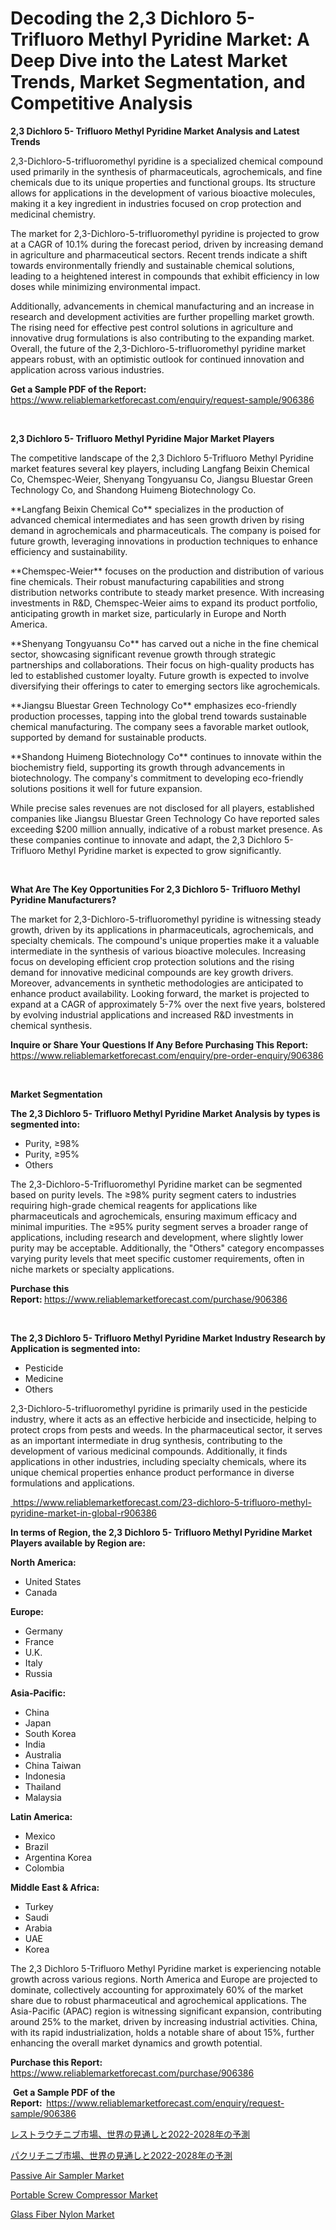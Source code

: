 <p><h1>Decoding the 2,3 Dichloro 5- Trifluoro Methyl Pyridine Market: A Deep Dive into the Latest Market Trends, Market Segmentation, and Competitive Analysis</h1></p><p><strong>2,3 Dichloro 5- Trifluoro Methyl Pyridine Market Analysis and Latest Trends</strong></p>
<p><p>2,3-Dichloro-5-trifluoromethyl pyridine is a specialized chemical compound used primarily in the synthesis of pharmaceuticals, agrochemicals, and fine chemicals due to its unique properties and functional groups. Its structure allows for applications in the development of various bioactive molecules, making it a key ingredient in industries focused on crop protection and medicinal chemistry.</p><p>The market for 2,3-Dichloro-5-trifluoromethyl pyridine is projected to grow at a CAGR of 10.1% during the forecast period, driven by increasing demand in agriculture and pharmaceutical sectors. Recent trends indicate a shift towards environmentally friendly and sustainable chemical solutions, leading to a heightened interest in compounds that exhibit efficiency in low doses while minimizing environmental impact. </p><p>Additionally, advancements in chemical manufacturing and an increase in research and development activities are further propelling market growth. The rising need for effective pest control solutions in agriculture and innovative drug formulations is also contributing to the expanding market. Overall, the future of the 2,3-Dichloro-5-trifluoromethyl pyridine market appears robust, with an optimistic outlook for continued innovation and application across various industries.</p></p>
<p><strong>Get a Sample PDF of the Report:&nbsp;</strong> <a href="https://www.reliablemarketforecast.com/enquiry/request-sample/906386">https://www.reliablemarketforecast.com/enquiry/request-sample/906386</a></p>
<p>&nbsp;</p>
<p><strong>2,3 Dichloro 5- Trifluoro Methyl Pyridine Major Market Players</strong></p>
<p><p>The competitive landscape of the 2,3 Dichloro 5-Trifluoro Methyl Pyridine market features several key players, including Langfang Beixin Chemical Co, Chemspec-Weier, Shenyang Tongyuansu Co, Jiangsu Bluestar Green Technology Co, and Shandong Huimeng Biotechnology Co. </p><p>**Langfang Beixin Chemical Co** specializes in the production of advanced chemical intermediates and has seen growth driven by rising demand in agrochemicals and pharmaceuticals. The company is poised for future growth, leveraging innovations in production techniques to enhance efficiency and sustainability.</p><p>**Chemspec-Weier** focuses on the production and distribution of various fine chemicals. Their robust manufacturing capabilities and strong distribution networks contribute to steady market presence. With increasing investments in R&D, Chemspec-Weier aims to expand its product portfolio, anticipating growth in market size, particularly in Europe and North America.</p><p>**Shenyang Tongyuansu Co** has carved out a niche in the fine chemical sector, showcasing significant revenue growth through strategic partnerships and collaborations. Their focus on high-quality products has led to established customer loyalty. Future growth is expected to involve diversifying their offerings to cater to emerging sectors like agrochemicals.</p><p>**Jiangsu Bluestar Green Technology Co** emphasizes eco-friendly production processes, tapping into the global trend towards sustainable chemical manufacturing. The company sees a favorable market outlook, supported by demand for sustainable products.</p><p>**Shandong Huimeng Biotechnology Co** continues to innovate within the biochemistry field, supporting its growth through advancements in biotechnology. The company's commitment to developing eco-friendly solutions positions it well for future expansion.</p><p>While precise sales revenues are not disclosed for all players, established companies like Jiangsu Bluestar Green Technology Co have reported sales exceeding $200 million annually, indicative of a robust market presence. As these companies continue to innovate and adapt, the 2,3 Dichloro 5-Trifluoro Methyl Pyridine market is expected to grow significantly.</p></p>
<p>&nbsp;</p>
<p><strong>What Are The Key Opportunities For 2,3 Dichloro 5- Trifluoro Methyl Pyridine Manufacturers?</strong></p>
<p><p>The market for 2,3-Dichloro-5-trifluoromethyl pyridine is witnessing steady growth, driven by its applications in pharmaceuticals, agrochemicals, and specialty chemicals. The compound's unique properties make it a valuable intermediate in the synthesis of various bioactive molecules. Increasing focus on developing efficient crop protection solutions and the rising demand for innovative medicinal compounds are key growth drivers. Moreover, advancements in synthetic methodologies are anticipated to enhance product availability. Looking forward, the market is projected to expand at a CAGR of approximately 5-7% over the next five years, bolstered by evolving industrial applications and increased R&D investments in chemical synthesis.</p></p>
<p><strong>Inquire or Share Your Questions If Any Before Purchasing This Report:</strong> <a href="https://www.reliablemarketforecast.com/enquiry/pre-order-enquiry/906386">https://www.reliablemarketforecast.com/enquiry/pre-order-enquiry/906386</a></p>
<p>&nbsp;</p>
<p><strong>Market Segmentation</strong></p>
<p><strong>The 2,3 Dichloro 5- Trifluoro Methyl Pyridine Market Analysis by types is segmented into:</strong></p>
<p><ul><li>Purity, ≥98%</li><li>Purity, ≥95%</li><li>Others</li></ul></p>
<p><p>The 2,3-Dichloro-5-Trifluoromethyl Pyridine market can be segmented based on purity levels. The ≥98% purity segment caters to industries requiring high-grade chemical reagents for applications like pharmaceuticals and agrochemicals, ensuring maximum efficacy and minimal impurities. The ≥95% purity segment serves a broader range of applications, including research and development, where slightly lower purity may be acceptable. Additionally, the "Others" category encompasses varying purity levels that meet specific customer requirements, often in niche markets or specialty applications.</p></p>
<p><strong>Purchase this Report:&nbsp;</strong><a href="https://www.reliablemarketforecast.com/purchase/906386">https://www.reliablemarketforecast.com/purchase/906386</a></p>
<p>&nbsp;</p>
<p><strong>The 2,3 Dichloro 5- Trifluoro Methyl Pyridine Market Industry Research by Application is segmented into:</strong></p>
<p><ul><li>Pesticide</li><li>Medicine</li><li>Others</li></ul></p>
<p><p>2,3-Dichloro-5-trifluoromethyl pyridine is primarily used in the pesticide industry, where it acts as an effective herbicide and insecticide, helping to protect crops from pests and weeds. In the pharmaceutical sector, it serves as an important intermediate in drug synthesis, contributing to the development of various medicinal compounds. Additionally, it finds applications in other industries, including specialty chemicals, where its unique chemical properties enhance product performance in diverse formulations and applications.</p></p>
<p><a href="https://www.reliablemarketforecast.com/23-dichloro-5-trifluoro-methyl-pyridine-market-in-global-r906386">&nbsp;https://www.reliablemarketforecast.com/23-dichloro-5-trifluoro-methyl-pyridine-market-in-global-r906386</a></p>
<p><strong>In terms of Region, the 2,3 Dichloro 5- Trifluoro Methyl Pyridine Market Players available by Region are:</strong></p>
<p>
    <p> <strong> North America: </strong>
        <ul>
            <li>United States</li>
            <li>Canada</li>
        </ul>
        </p> 
    <p> <strong> Europe: </strong>
        <ul>
            <li>Germany</li>
            <li>France</li>
            <li>U.K.</li>
            <li>Italy</li>
            <li>Russia</li>
        </ul>
        </p> 
    <p> <strong> Asia-Pacific: </strong>
        <ul>
            <li>China</li>
            <li>Japan</li>
            <li>South Korea</li>
            <li>India</li>
            <li>Australia</li>
            <li>China Taiwan</li>
            <li>Indonesia</li>
            <li>Thailand</li>
            <li>Malaysia</li>
        </ul>
        </p> 
    <p> <strong> Latin America: </strong>
        <ul>
            <li>Mexico</li>
            <li>Brazil</li>
            <li>Argentina Korea</li>
            <li>Colombia</li>
        </ul>
        </p> 
    <p> <strong> Middle East & Africa: </strong>
        <ul>
            <li>Turkey</li>
            <li>Saudi</li>
            <li>Arabia</li>
            <li>UAE</li>
            <li>Korea</li>
        </ul>
    </p>
    </p>
<p><p>The 2,3 Dichloro 5-Trifluoro Methyl Pyridine market is experiencing notable growth across various regions. North America and Europe are projected to dominate, collectively accounting for approximately 60% of the market share due to robust pharmaceutical and agrochemical applications. The Asia-Pacific (APAC) region is witnessing significant expansion, contributing around 25% to the market, driven by increasing industrial activities. China, with its rapid industrialization, holds a notable share of about 15%, further enhancing the overall market dynamics and growth potential.</p></p>
<p><strong>Purchase this Report: </strong><a href="https://www.reliablemarketforecast.com/purchase/906386">https://www.reliablemarketforecast.com/purchase/906386</a></p>
<p>&nbsp;<strong>Get a Sample PDF of the Report:&nbsp;&nbsp;</strong><a href="https://www.reliablemarketforecast.com/enquiry/request-sample/906386">https://www.reliablemarketforecast.com/enquiry/request-sample/906386</a></p>
<p><strong></strong></p>
<p><p><a href="https://medium.com/@fsde4w/lestaurtinib-market-global-outlook-and-forecast-2022-2028-market-%E3%81%AF-%E3%82%B3%E3%82%B9%E3%83%88%E7%AE%A1%E7%90%86%E3%81%A8%E5%8A%B9%E7%8E%87%E5%90%91%E4%B8%8A%E3%82%92%E5%84%AA%E5%85%88%E3%81%97%E3%81%BE%E3%81%99-9afd67917cd2">レストラウチニブ市場、世界の見通しと2022-2028年の予測</a></p><p><a href="https://medium.com/@fsde4w/%E3%82%B0%E3%83%AD%E3%83%BC%E3%83%90%E3%83%AB%E3%83%91%E3%82%AF%E3%83%AA%E3%82%BF%E3%83%8B%E3%83%96%E5%B8%82%E5%A0%B4-%E3%82%B0%E3%83%AD%E3%83%BC%E3%83%90%E3%83%AB%E5%B1%95%E6%9C%9B%E3%81%A8%E4%BA%88%E6%B8%AC2022-2028-%E5%B8%82%E5%A0%B4%E8%A6%8F%E6%A8%A1%E3%81%A8%E3%82%B7%E3%82%A7%E3%82%A2%E5%88%86%E6%9E%90-%E8%A3%BD%E5%93%81%E3%82%BF%E3%82%A4%E3%83%97%E5%88%A5-%E7%94%A8%E9%80%94%E5%88%A5-%E5%9C%B0%E5%9F%9F%E5%88%A5-%E4%BA%88%E6%B8%AC-2024-2031-3f9437b35e69">パクリチニブ市場、世界の見通しと2022-2028年の予測</a></p><p><a href="https://www.linkedin.com/pulse/passive-air-sampler-market-global-insights-sales-trends-wgyhc?trackingId=L%2BuBAnCkR4yPfV%2FWOPgIAQ%3D%3D">Passive Air Sampler Market</a></p><p><a href="https://medium.com/@paullawrence644/insights-into-the-portable-screw-compressor-market-size-which-is-expanding-with-a-9-4-7eb02e1380de">Portable Screw Compressor Market</a></p><p><a href="https://www.linkedin.com/pulse/global-glass-fiber-nylon-market-share-growth-opportunities-kt4af?trackingId=p1pEgw65Q8qGYmqhQrpwLw%3D%3D">Glass Fiber Nylon Market</a></p></p>